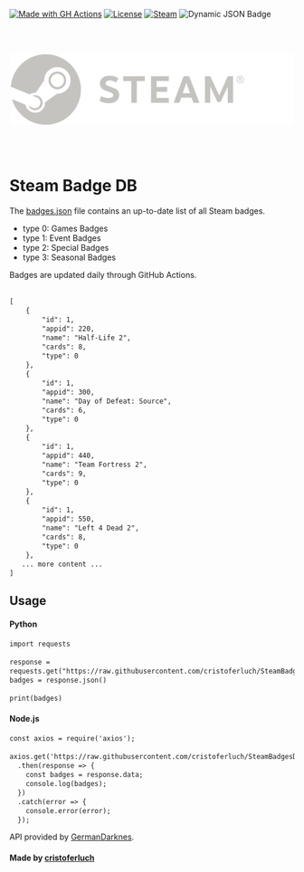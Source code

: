 [![Made with GH Actions](https://img.shields.io/badge/CI-GitHub_Actions-blue?logo=github-actions&logoColor=white)](https://github.com/features/actions "Go to GitHub Actions homepage")
[![License](https://img.shields.io/badge/License-MIT-blue)](#license)
[![Steam](https://img.shields.io/badge/Steam-profile-blue.svg?logo=steam)](https://steamcommunity.com/id/cristoferluch/)
![Dynamic JSON Badge](https://img.shields.io/badge/dynamic/json?url=https%3A%2F%2Fraw.githubusercontent.com%2Fcristoferluch%2FSteamBadgesDB%2Fmain%2Fsrc%2Fbadge_count.json&query=%24.count&label=Badges&logo=steam)

<br><br>
<p align="center">
   <img src="https://github.com/cristoferluch/assets/blob/main/logo_steam.svg" alt="steam_logo" width="500">
</p>

<br><br>
# Steam Badge DB

The [badges.json](https://raw.githubusercontent.com/cristoferluch/SteamBadgesDB/main/badges.json) file contains an up-to-date list of all Steam badges.
- type 0: Games Badges
- type 1: Event Badges
- type 2: Special Badges
- type 3: Seasonal Badges

Badges are updated daily through GitHub Actions.

````shel

[
    {
        "id": 1,
        "appid": 220,
        "name": "Half-Life 2",
        "cards": 8,
        "type": 0
    },
    {
        "id": 1,
        "appid": 300,
        "name": "Day of Defeat: Source",
        "cards": 6,
        "type": 0
    },
    {
        "id": 1,
        "appid": 440,
        "name": "Team Fortress 2",
        "cards": 9,
        "type": 0
    },
    {
        "id": 1,
        "appid": 550,
        "name": "Left 4 Dead 2",
        "cards": 8,
        "type": 0
    },
   ... more content ... 
]

````


## Usage

#### Python

````shel
import requests

response = requests.get("https://raw.githubusercontent.com/cristoferluch/SteamBadgesDB/main/badges.json")
badges = response.json()

print(badges)
````
#### Node.js

````shel
const axios = require('axios');

axios.get('https://raw.githubusercontent.com/cristoferluch/SteamBadgesDB/main/badges.json')
  .then(response => {
    const badges = response.data;
    console.log(badges);
  })
  .catch(error => {
    console.error(error);
  });
````

API provided by [GermanDarknes](https://github.com/GermanDarknes).

#### Made by [cristoferluch](https://steamcommunity.com/id/cristoferluch/)
